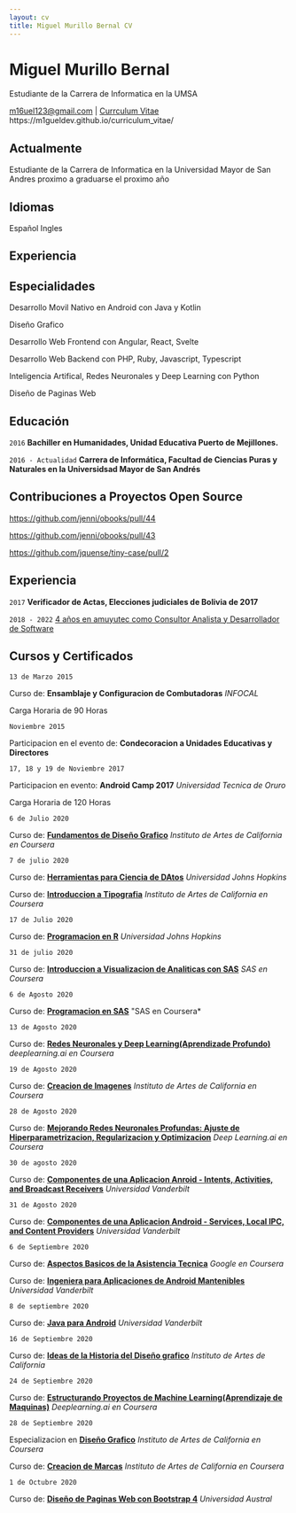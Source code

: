 ```yaml
---
layout: cv
title: Miguel Murillo Bernal CV
---
```

# Miguel Murillo Bernal

Estudiante de la Carrera de Informatica en la UMSA

<div id="webaddress">
<a href="m16uel123@gmail.com">m16uel123@gmail.com</a>
| <a href="https://m1gueldev.github.io/curriculum_vitae/">Currculum Vitae</a> https://m1gueldev.github.io/curriculum_vitae/
</div>


## Actualmente

Estudiante de la Carrera de Informatica en la Universidad Mayor de San Andres proximo a graduarse el proximo año

## Idiomas

Español
Ingles

## Experiencia 



## Especialidades

Desarrollo Movil Nativo en Android con Java y Kotlin

Diseño Grafico

Desarrollo Web Frontend con Angular, React, Svelte

Desarrollo Web Backend con PHP, Ruby, Javascript, Typescript

Inteligencia Artifical, Redes Neuronales y Deep Learning con Python

Diseño de Paginas Web

## Educación

`2016`
__Bachiller en Humanidades, Unidad Educativa Puerto de Mejillones.__

`2016 - Actualidad`
__Carrera de Informática, Facultad de Ciencias Puras y Naturales en la Universidsad Mayor de San Andrés__

## Contribuciones a Proyectos Open Source

https://github.com/jenni/obooks/pull/44

https://github.com/jenni/obooks/pull/43

https://github.com/jquense/tiny-case/pull/2

## Experiencia

`2017`
__Verificador de Actas, Elecciones judiciales de Bolivia de 2017__

`2018 - 2022`
[4 años en amuyutec como Consultor Analista y Desarrollador de Software](./images/CertMiguelBernal.pdf)

## Cursos y Certificados

`13 de Marzo 2015`

Curso de: __Ensamblaje y Configuracion de Combutadoras__ *INFOCAL*

Carga Horaria de 90 Horas

`Noviembre 2015`

Participacion en el evento de: __Condecoracion a Unidades  Educativas y Directores__

`17, 18 y 19 de Noviembre 2017`

Participacion en evento:  __Android Camp 2017__ *Universidad Tecnica de Oruro*

Carga Horaria de 120 Horas

`6 de Julio 2020`

Curso de: [__Fundamentos de Diseño Grafico__](https://coursera.org/share/22edf193349ddcf45891d04a6fa3359b) *Instituto de Artes de California en Coursera*

`7 de julio 2020`

Curso de: [__Herramientas para Ciencia de DAtos__](https://coursera.org/share/882a5cceda4750f6290f1bc5c0672a91)  *Universidad Johns Hopkins*

Curso de: [__Introduccion a Tipografia__](https://coursera.org/share/dc2ed50bf37bc5603aede9bf51c1b60e) *Instituto de Artes de California en Coursera*

`17 de Julio 2020`

Curso de: [__Programacion en R__](https://coursera.org/share/d02c91698f11a0461bc1d4b39a559674) *Universidad Johns Hopkins*

`31 de julio 2020`

Curso de: [__Introduccion a Visualizacion de Analiticas con SAS__](https://coursera.org/share/fa0c55cb45c82f6b763bfe83c1c6b749) *SAS en Coursera*

`6 de Agosto 2020`

Curso de: [__Programacion en SAS__](https://coursera.org/share/54a8c9d4c4cbd5876a0bda08d2697493) "SAS en Coursera*

`13 de Agosto 2020`

Curso de: [__Redes Neuronales y Deep Learning(Aprendizade Profundo)__](https://coursera.org/share/19a192b47c93bbc37af0052e897c55f9) *deeplearning.ai en Coursera*

`19 de Agosto 2020`

Curso de: [__Creacion de Imagenes__](https://coursera.org/share/76577b80b6370d730d7b02e398c9f78d) *Instituto de Artes de California en Coursera*

`28 de Agosto 2020`

Curso de: [__Mejorando Redes Neuronales Profundas: Ajuste de Hiperparametrizacion, Regularizacion y Optimizacion__](https://coursera.org/share/a2c1a6d66d93377962803e91a3eb7801) *Deep Learning.ai en Coursera*

`30 de agosto 2020`

Curso de: [__Componentes de una Aplicacion Anroid - Intents, Activities, and Broadcast Receivers__](https://coursera.org/share/ab10370aa175c090dfb7dbc9fb945ced) *Universidad Vanderbilt*

`31 de Agosto 2020`

Curso de: [__Componentes de una Aplicacion Android - Services, Local IPC, and Content Providers__](https://coursera.org/share/04b27696760426aeefb527224a75c173) *Universidad Vanderbilt*

`6 de Septiembre 2020`

Curso de: [__Aspectos Basicos de la Asistencia Tecnica__](https://coursera.org/share/90a077c95519d6d69297b652c988d259) *Google en Coursera*

Curso de: [__Ingeniera para Aplicaciones de Android Mantenibles__](https://coursera.org/share/ccd8ea8f716103daa111831a0413d32d) *Universidad Vanderbilt*

`8 de septiembre 2020`

Curso de: [__Java para Android__](https://coursera.org/share/7ac78ae0efbe59e4f972f9d994004da0) *Universidad Vanderbilt*

`16 de Septiembre 2020`

Curso de: [__Ideas de la Historia del Diseño grafico__](https://coursera.org/share/bf3346326e1f581166cb6872921aaadf) *Instituto de Artes de California*

`24 de Septiembre 2020`

Curso de: [__Estructurando Proyectos de Machine Learning(Aprendizaje de Maquinas)__](https://coursera.org/share/900a4574ecc156ff03bef00277730c50) *Deeplearning.ai en Coursera*

`28 de Septiembre 2020`

Especializacion en [__Diseño Grafico__](https://coursera.org/share/c54a442df3cc8ae9d3a6047daa90ee84) *Instituto de Artes de California en Coursera*

Curso de: [__Creacion de Marcas__](https://coursera.org/share/3ffd083cd20588a23c46517abe55591f) *Instituto de Artes de California en Coursera*

`1 de Octubre 2020`

Curso de: [__Diseño de Paginas Web con Bootstrap 4__](https://coursera.org/share/104c0e314e5a69719e65666dbb6ad431) *Universidad Austral*

<!-- ### Footer

Ultima Actualizacion Abril 22, 2022 -->
